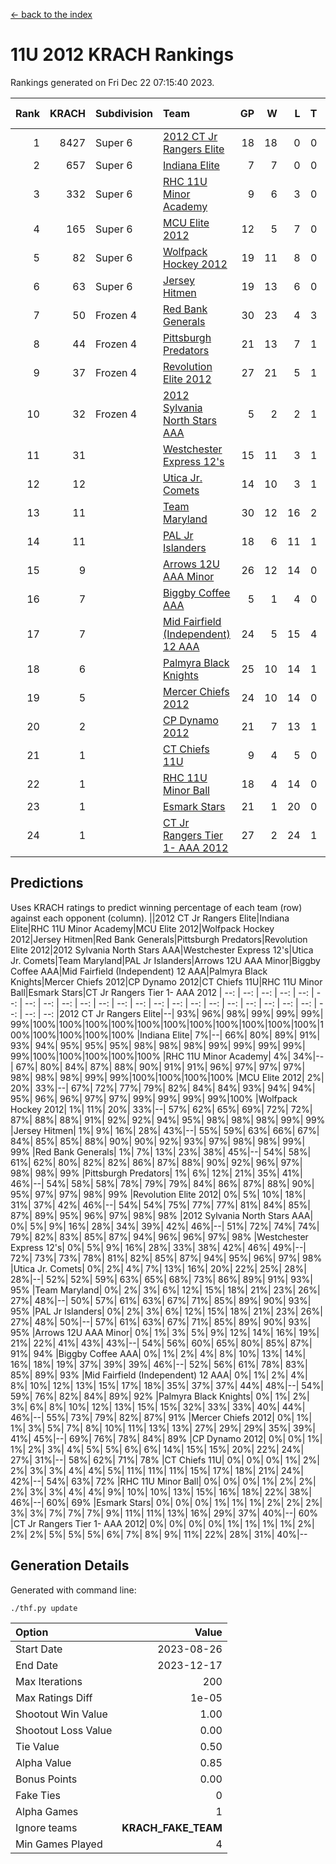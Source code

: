 [<- back to the index](readme.md)
# 11U 2012 KRACH Rankings
Rankings generated on Fri Dec 22 07:15:40 2023.

Rank|KRACH|Subdivision|Team|GP|W|L|T|OTW|OTL|SoS|Exp Wins|Win Diff
---:|---:|:---|:---|---:|---:|---:|---:|---:|---:|---:|---:|---:
1|8427|Super 6|[2012 CT Jr Rangers Elite](https://gamesheetstats.com/seasons/3664/teams/140909/schedule)|18|18|0|0|1|0|93|18.8|-0.1
2|657|Super 6|[Indiana Elite](https://gamesheetstats.com/seasons/3664/teams/144355/schedule)|7|7|0|0|0|0|13|7.9|0.0
3|332|Super 6|[RHC 11U Minor Academy](https://gamesheetstats.com/seasons/3664/teams/140913/schedule)|9|6|3|0|0|1|1741|6.8|-0.0
4|165|Super 6|[MCU Elite 2012](https://gamesheetstats.com/seasons/3664/teams/140908/schedule)|12|5|7|0|2|2|2679|5.8|-0.0
5|82|Super 6|[Wolfpack Hockey 2012](https://gamesheetstats.com/seasons/3664/teams/140914/schedule)|19|11|8|0|1|2|920|11.8|-0.0
6|63|Super 6|[Jersey Hitmen](https://gamesheetstats.com/seasons/3664/teams/140915/schedule)|19|13|6|0|0|0|885|13.9|0.0
7|50|Frozen 4|[Red Bank Generals](https://gamesheetstats.com/seasons/3664/teams/140916/schedule)|30|23|4|3|3|0|15|25.4|0.0
8|44|Frozen 4|[Pittsburgh Predators](https://gamesheetstats.com/seasons/3664/teams/140925/schedule)|21|13|7|1|0|1|788|14.4|0.0
9|37|Frozen 4|[Revolution Elite 2012](https://gamesheetstats.com/seasons/3664/teams/140924/schedule)|27|21|5|1|1|1|13|22.4|0.0
10|32|Frozen 4|[2012 Sylvania North Stars AAA](https://gamesheetstats.com/seasons/3664/teams/162461/schedule)|5|2|2|1|0|0|224|3.4|0.0
11|31||[Westchester Express 12's](https://gamesheetstats.com/seasons/3664/teams/140919/schedule)|15|11|3|1|2|1|15|12.4|0.0
12|12||[Utica Jr. Comets](https://gamesheetstats.com/seasons/3664/teams/140923/schedule)|14|10|3|1|2|0|9|11.4|0.0
13|11||[Team Maryland](https://gamesheetstats.com/seasons/3664/teams/140928/schedule)|30|12|16|2|1|0|1123|13.9|0.0
14|11||[PAL Jr Islanders](https://gamesheetstats.com/seasons/3664/teams/140921/schedule)|18|6|11|1|0|2|913|7.4|0.0
15|9||[Arrows 12U AAA Minor](https://gamesheetstats.com/seasons/3664/teams/140920/schedule)|26|12|14|0|2|0|24|12.9|0.0
16|7||[Biggby Coffee AAA](https://gamesheetstats.com/seasons/3664/teams/144354/schedule)|5|1|4|0|0|0|228|1.9|0.0
17|7||[Mid Fairfield (Independent) 12 AAA](https://gamesheetstats.com/seasons/3664/teams/140910/schedule)|24|5|15|4|1|2|29|7.9|0.0
18|6||[Palmyra Black Knights](https://gamesheetstats.com/seasons/3664/teams/140927/schedule)|25|10|14|1|0|1|16|11.4|0.0
19|5||[Mercer Chiefs 2012](https://gamesheetstats.com/seasons/3664/teams/140918/schedule)|24|10|14|0|0|1|12|10.9|0.0
20|2||[CP Dynamo 2012](https://gamesheetstats.com/seasons/3664/teams/140922/schedule)|21|7|13|1|1|0|16|8.4|0.0
21|1||[CT Chiefs 11U](https://gamesheetstats.com/seasons/3664/teams/140912/schedule)|9|4|5|0|0|1|3|4.9|0.0
22|1||[RHC 11U Minor Ball](https://gamesheetstats.com/seasons/3664/teams/140917/schedule)|18|4|14|0|0|2|13|4.9|0.0
23|1||[Esmark Stars](https://gamesheetstats.com/seasons/3664/teams/140926/schedule)|21|1|20|0|0|0|61|1.9|0.0
24|1||[CT Jr Rangers Tier 1- AAA 2012](https://gamesheetstats.com/seasons/3664/teams/140911/schedule)|27|2|24|1|0|0|20|3.4|0.0

## Predictions
Uses KRACH ratings to predict winning percentage of each team (row) against each opponent (column).
||2012 CT Jr Rangers Elite|Indiana Elite|RHC 11U Minor Academy|MCU Elite 2012|Wolfpack Hockey 2012|Jersey Hitmen|Red Bank Generals|Pittsburgh Predators|Revolution Elite 2012|2012 Sylvania North Stars AAA|Westchester Express 12's|Utica Jr. Comets|Team Maryland|PAL Jr Islanders|Arrows 12U AAA Minor|Biggby Coffee AAA|Mid Fairfield (Independent) 12 AAA|Palmyra Black Knights|Mercer Chiefs 2012|CP Dynamo 2012|CT Chiefs 11U|RHC 11U Minor Ball|Esmark Stars|CT Jr Rangers Tier 1- AAA 2012
| --: | --: | --: | --: | --: | --: | --: | --: | --: | --: | --: | --: | --: | --: | --: | --: | --: | --: | --: | --: | --: | --: | --: | --: | --: 
|2012 CT Jr Rangers Elite|--| 93%| 96%| 98%| 99%| 99%| 99%| 99%|100%|100%|100%|100%|100%|100%|100%|100%|100%|100%|100%|100%|100%|100%|100%|100%
|Indiana Elite|  7%|--| 66%| 80%| 89%| 91%| 93%| 94%| 95%| 95%| 95%| 98%| 98%| 98%| 99%| 99%| 99%| 99%| 99%|100%|100%|100%|100%|100%
|RHC 11U Minor Academy|  4%| 34%|--| 67%| 80%| 84%| 87%| 88%| 90%| 91%| 91%| 96%| 97%| 97%| 97%| 98%| 98%| 98%| 99%| 99%|100%|100%|100%|100%
|MCU Elite 2012|  2%| 20%| 33%|--| 67%| 72%| 77%| 79%| 82%| 84%| 84%| 93%| 94%| 94%| 95%| 96%| 96%| 97%| 97%| 99%| 99%| 99%| 99%|100%
|Wolfpack Hockey 2012|  1%| 11%| 20%| 33%|--| 57%| 62%| 65%| 69%| 72%| 72%| 87%| 88%| 88%| 91%| 92%| 92%| 94%| 95%| 98%| 98%| 98%| 99%| 99%
|Jersey Hitmen|  1%|  9%| 16%| 28%| 43%|--| 55%| 59%| 63%| 66%| 67%| 84%| 85%| 85%| 88%| 90%| 90%| 92%| 93%| 97%| 98%| 98%| 99%| 99%
|Red Bank Generals|  1%|  7%| 13%| 23%| 38%| 45%|--| 54%| 58%| 61%| 62%| 80%| 82%| 82%| 86%| 87%| 88%| 90%| 92%| 96%| 97%| 98%| 98%| 99%
|Pittsburgh Predators|  1%|  6%| 12%| 21%| 35%| 41%| 46%|--| 54%| 58%| 58%| 78%| 79%| 79%| 84%| 86%| 87%| 88%| 90%| 95%| 97%| 97%| 98%| 99%
|Revolution Elite 2012|  0%|  5%| 10%| 18%| 31%| 37%| 42%| 46%|--| 54%| 54%| 75%| 77%| 77%| 81%| 84%| 85%| 87%| 89%| 95%| 96%| 97%| 98%| 98%
|2012 Sylvania North Stars AAA|  0%|  5%|  9%| 16%| 28%| 34%| 39%| 42%| 46%|--| 51%| 72%| 74%| 74%| 79%| 82%| 83%| 85%| 87%| 94%| 96%| 96%| 97%| 98%
|Westchester Express 12's|  0%|  5%|  9%| 16%| 28%| 33%| 38%| 42%| 46%| 49%|--| 72%| 73%| 73%| 78%| 81%| 82%| 85%| 87%| 94%| 95%| 96%| 97%| 98%
|Utica Jr. Comets|  0%|  2%|  4%|  7%| 13%| 16%| 20%| 22%| 25%| 28%| 28%|--| 52%| 52%| 59%| 63%| 65%| 68%| 73%| 86%| 89%| 91%| 93%| 95%
|Team Maryland|  0%|  2%|  3%|  6%| 12%| 15%| 18%| 21%| 23%| 26%| 27%| 48%|--| 50%| 57%| 61%| 63%| 67%| 71%| 85%| 89%| 90%| 93%| 95%
|PAL Jr Islanders|  0%|  2%|  3%|  6%| 12%| 15%| 18%| 21%| 23%| 26%| 27%| 48%| 50%|--| 57%| 61%| 63%| 67%| 71%| 85%| 89%| 90%| 93%| 95%
|Arrows 12U AAA Minor|  0%|  1%|  3%|  5%|  9%| 12%| 14%| 16%| 19%| 21%| 22%| 41%| 43%| 43%|--| 54%| 56%| 60%| 65%| 80%| 85%| 87%| 91%| 94%
|Biggby Coffee AAA|  0%|  1%|  2%|  4%|  8%| 10%| 13%| 14%| 16%| 18%| 19%| 37%| 39%| 39%| 46%|--| 52%| 56%| 61%| 78%| 83%| 85%| 89%| 93%
|Mid Fairfield (Independent) 12 AAA|  0%|  1%|  2%|  4%|  8%| 10%| 12%| 13%| 15%| 17%| 18%| 35%| 37%| 37%| 44%| 48%|--| 54%| 59%| 76%| 82%| 84%| 89%| 92%
|Palmyra Black Knights|  0%|  1%|  2%|  3%|  6%|  8%| 10%| 12%| 13%| 15%| 15%| 32%| 33%| 33%| 40%| 44%| 46%|--| 55%| 73%| 79%| 82%| 87%| 91%
|Mercer Chiefs 2012|  0%|  1%|  1%|  3%|  5%|  7%|  8%| 10%| 11%| 13%| 13%| 27%| 29%| 29%| 35%| 39%| 41%| 45%|--| 69%| 76%| 78%| 84%| 89%
|CP Dynamo 2012|  0%|  0%|  1%|  1%|  2%|  3%|  4%|  5%|  5%|  6%|  6%| 14%| 15%| 15%| 20%| 22%| 24%| 27%| 31%|--| 58%| 62%| 71%| 78%
|CT Chiefs 11U|  0%|  0%|  0%|  1%|  2%|  2%|  3%|  3%|  4%|  4%|  5%| 11%| 11%| 11%| 15%| 17%| 18%| 21%| 24%| 42%|--| 54%| 63%| 72%
|RHC 11U Minor Ball|  0%|  0%|  0%|  1%|  2%|  2%|  2%|  3%|  3%|  4%|  4%|  9%| 10%| 10%| 13%| 15%| 16%| 18%| 22%| 38%| 46%|--| 60%| 69%
|Esmark Stars|  0%|  0%|  0%|  1%|  1%|  1%|  2%|  2%|  2%|  3%|  3%|  7%|  7%|  7%|  9%| 11%| 11%| 13%| 16%| 29%| 37%| 40%|--| 60%
|CT Jr Rangers Tier 1- AAA 2012|  0%|  0%|  0%|  0%|  1%|  1%|  1%|  1%|  2%|  2%|  2%|  5%|  5%|  5%|  6%|  7%|  8%|  9%| 11%| 22%| 28%| 31%| 40%|--

## Generation Details

Generated with command line:
```
./thf.py update
```

| Option | Value |
| :----- | ----: |
| Start Date | 2023-08-26 |
| End Date | 2023-12-17 |
| Max Iterations | 200 |
| Max Ratings Diff | 1e-05 |
| Shootout Win Value | 1.00 |
| Shootout Loss Value | 0.00 |
| Tie Value | 0.50 |
| Alpha Value | 0.85 |
| Bonus Points | 0.00 |
| Fake Ties | 0 |
| Alpha Games | 1 |
| Ignore teams | __KRACH_FAKE_TEAM__ |
| Min Games Played | 4 |

